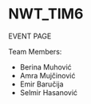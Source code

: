 # NWT_TIM6
EVENT PAGE

Team Members:
- Berina Muhović
- Amra Mujčinović
- Emir Baručija
- Selmir Hasanović